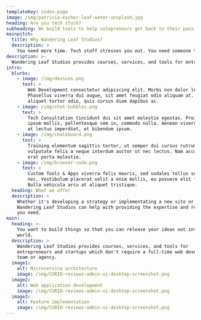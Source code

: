 ```yaml
---
templateKey: index-page
image: /img/patricia-escher-leaf-water-unsplash.jpg
heading: Are you tech stuck?
subheading: We build tools to help solopreneurs get back to their passion.
mainpitch:
  title: Why Wandering Leaf Studios?
  description: >
    You need more time. Tech stuff stresses you out. You need someone to take care of it so you don’t have to. That's where we come in.
description: >-
  Wandering Leaf Studios provides courses, services, and tools for entrepreneurs and startups who don't need a full-time web development team or agency.
intro:
  blurbs:
    - image: /img/devices.png
      text: >
        Web Development consectetur adipiscing elit. Morbi non dolor lectus.
        Phasellus viverra dui augue, sit amet feugiat odio aliquam at. Donec
        aliquet tortor odio, quis cursus diam dapibus ac.
    - image: /img/chat-bubbles.png
      text: >
        Tech Consultation tincidunt dui sit amet molestie egestas. Proin vitae
        ipsum mollis, pellentesque sem in, commodo nulla. Aenean viverra purus
        at lectus imperdiet, et bibendum ipsum.
    - image: /img/chalkboard.png
      text: >
        Training elementum sagittis tortor, ut semper dui cursus rutrum. Quisque
        vulputate felis a neque interdum auctor ut nec lectus. Nam accumsan,
        erat porta molestie.
    - image: /img/browser-code.png
      text: >
        Custom Tools & Apps viverra felis mauris, sed sodales tellus suscipit
        nec. Vestibulum placerat velit a enim mollis, eu posuere elit facilisis.
        Nulla vehicula arcu at aliquet tristique.
  heading: What we offer
  description: >
    Whether it's developing a strategy or implementating a new site or features,
    Wandering Leaf Studios can help with providing the expertise and resources
    you need.
main:
  heading: >-
    You want to build things so that you can release your ideas out into the
    world.
  description: >
    Wandering Leaf Studios provides courses, services, and tools for
    entrepreneurs and startups which don't require a full-time web development
    team or agency.
  image1:
    alt: Microservice architecture
    image: /img/CURIO-reviews-admin-ui-desktop-screenshot.png
  image2:
    alt: Web application development
    image: /img/CURIO-reviews-admin-ui-desktop-screenshot.png
  image3:
    alt: Feature implementation
    image: /img/CURIO-reviews-admin-ui-desktop-screenshot.png
---
```


